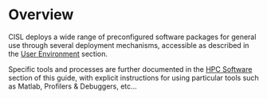 # Overview

CISL deploys a wide range of preconfigured software packages for
general use through several deployment mechanisms, accessible as described in the
[User Environment](./user-environment/index.md) section.

Specific tools and processes are further documented in the
[HPC Software](./hpc-software/index.md) section of this guide, with explicit instructions for
using particular tools such as Matlab, Profilers & Debuggers, etc...
